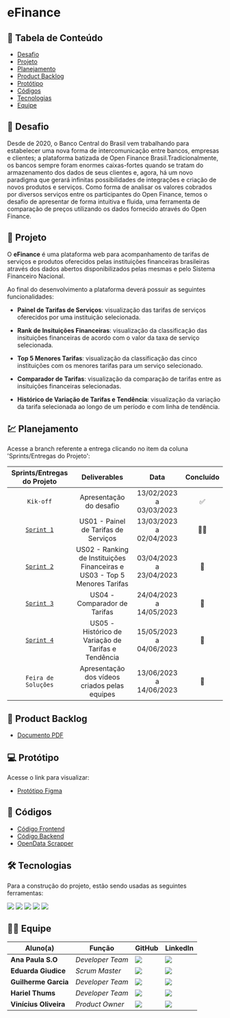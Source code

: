 # eFinance

## 📑 Tabela de Conteúdo

* [Desafio](https://github.com/cluster-8/eFinance#-desafio)
* [Projeto](https://github.com/cluster-8/eFinance#-projeto)
* [Planejamento](https://github.com/cluster-8/eFinance#-planejamento)
* [Product Backlog](https://github.com/cluster-8/eFinance#-product-backlog)
* [Protótipo](https://github.com/cluster-8/eFinance#-protótipo)
* [Códigos](https://github.com/cluster-8/eFinance#-códigos)
* [Tecnologias](https://github.com/cluster-8/eFinance#-tecnologias)
* [Equipe](https://github.com/cluster-8/eFinance#-equipe)

## 📌 Desafio

Desde de 2020, o Banco Central do Brasil vem trabalhando para estabelecer uma nova forma de intercomunicação entre bancos, empresas e clientes; a plataforma batizada de Open Finance Brasil.Tradicionalmente, os bancos sempre foram enormes caixas-fortes quando se tratam do armazenamento dos dados de seus clientes e, agora, há um novo paradigma que gerará infinitas possibilidades de integrações e criação de novos produtos e serviços. Como forma de analisar os valores cobrados por diversos serviços entre os participantes do Open Finance, temos o desafio de apresentar de forma intuitiva e fluida, uma ferramenta de comparação de preços utilizando os dados fornecido através do Open Finance.

## 🏁 Projeto

O **eFinance** é uma plataforma web para acompanhamento de tarifas de serviços e produtos oferecidos pelas instituições financeiras brasileiras através dos dados abertos disponibilizados pelas mesmas e pelo Sistema Financeiro Nacional.

Ao final do desenvolvimento a plataforma deverá possuir as seguintes funcionalidades:

* **Painel de Tarifas de Serviços**: visualização das tarifas de serviços oferecidos por uma instituição selecionada.

* **Rank de Insituições Financeiras**: visualização da classificação das insituições financeiras de acordo com o valor da taxa de serviço selecionada.

* **Top 5 Menores Tarifas**: visualização da classificação das cinco instituições com os menores tarifas para um serviço selecionado.

* **Comparador de Tarifas**: visualização da comparação de tarifas entre as insituições financeiras selecionadas.

* **Histórico de Variação de Tarifas e Tendência**: visualização da variação da tarifa selecionada ao longo de um período e com linha de tendência.

## 💹 Planejamento

Acesse a branch referente a entrega clicando no item da coluna 'Sprints/Entregas do Projeto':

| Sprints/Entregas do Projeto |                   Deliverables                    |          Data           | Concluído |
| :-------------------------: | :-----------------------------------------------: | :---------------------: | :-------: |
|          `Kik-off`          |              Apresentação do desafio              | 13/02/2023 a 03/03/2023 |     ✅    |
|       [`Sprint 1`]()        | US01 - Painel de Tarifas de Serviços | 13/03/2023 a 02/04/2023 |   👨‍💻      |
|         [`Sprint 2`]()          | US02 - Ranking de Instituições Financeiras e US03 - Top 5 Menores Tarifas | 03/04/2023 a 23/04/2023 |   🚧      |
|         [`Sprint 3`]()          | US04 - Comparador de Tarifas| 24/04/2023 a 14/05/2023 |    🚧     |
|         [`Sprint 4`]()          | US05 - Histórico de Variação de Tarifas e Tendência | 15/05/2023 a 04/06/2023 |    🚧     |
|     `Feira de Soluções`     |   Apresentação dos vídeos criados pelas equipes   |      13/06/2023 a 14/06/2023       |    🚧     |


## 📃 Product Backlog

* [Documento PDF](https://github.com/cluster-8/eFinance/blob/main/docs/v01_c4e_eFinance_-_Product_Backlog.pdf)

## 💻 Protótipo

Acesse o link para visualizar:

* [Protótipo Figma]()

## 📃 Códigos

* [Código Frontend](https://github.com/cluster-8/eFinance-front)
* [Código Backend](https://github.com/cluster-8/eFinance-api)
* [OpenData Scrapper](https://github.com/cluster-8/eFinance-odata-scrapper)

## 🛠 Tecnologias

Para a construção do projeto, estão sendo usadas as seguintes ferramentas:

<img src= "https://img.shields.io/badge/Vue.js-35495E?style=for-the-badge&logo=vuedotjs&logoColor=4FC08D">
<img src="https://img.shields.io/badge/Vite-B73BFE?style=for-the-badge&logo=vite&logoColor=FFD62E">
<img src="https://img.shields.io/badge/java-%23ED8B00.svg?style=for-the-badge&logo=java&logoColor=white">
<img src="https://img.shields.io/badge/Python-FFD43B?style=for-the-badge&logo=python&logoColor=blue">
<img src="https://img.shields.io/badge/PostgreSQL-316192?style=for-the-badge&logo=postgresql&logoColor=white">
  
## 👨‍💻 Equipe

| Aluno(a)              | Função             | GitHub                                                              | LinkedIn                                                                                          |
| --------------------- | ------------------ | ------------------------------------------------------------------- | ------------------------------------------------------------------------------------------------- |                               
| **Ana Paula S.O**         | _Developer Team_   | [![](https://bit.ly/3f9Xo0P)](https://github.com/AnaPaulaSOliveira) | [![](https://bit.ly/2P1ZogM)](https://www.linkedin.com/in/ana-paula-santos-de-oliveira-237a401ab) |
| **Eduarda Giudice**           | _Scrum Master_     | [![](https://bit.ly/3f9Xo0P)](https://github.com/EduardaGiudice)    | ![](https://bit.ly/2P1ZogM)     |
| **Guilherme Garcia**         | _Developer Team_   | [![](https://bit.ly/3f9Xo0P)](https://github.com/guilherme4garcia) | [![](https://bit.ly/2P1ZogM)](https://www.linkedin.com/in/guilherme-garcia-dev?original_referer=https%3A%2F%2Fgithub.com%2F) |
| **Hariel Thums**      | _Developer Team_ | [![](https://bit.ly/3f9Xo0P)](https://github.com/HarielThums)       | [![](https://bit.ly/2P1ZogM)](https://bit.ly/3f9bjUH)                                             |
| **Vinícius Oliveira** | _Product Owner_    | [![](https://bit.ly/3f9Xo0P)](https://github.com/vinicius-hso)      | [![](https://bit.ly/2P1ZogM)](https://bit.ly/3fdl0BE)                                             |